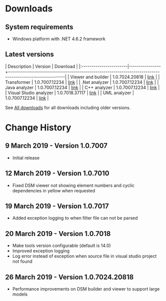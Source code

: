 # Downloads

## System requirements
* Windows platform with .NET 4.6.2 framework

## Latest versions

| Description            | Version        | Download                                                                                                 |
|:-----------------------|----------------+----------------------------------------------------------------------------------------------------------|
| Viewer and builder     | 1.0.7024.20818 | [link](https://dsmsuite.github.io/downloads/DsmSuite.DsmViewer.Installer_1.0.7024.20818.msi)             |
| Transformer            | 1.0.7007.12234 | [link](https://dsmsuite.github.io/downloads/DsmSuite.Transformer.Installer_1.0.7007.12234.msi)           |
| .Net analyzer          | 1.0.7007.12234 | [link](https://dsmsuite.github.io/downloads/DsmSuite.Analyzer.DotNet.Installer_1.0.7007.12234.msi)       |
| Java analyzer          | 1.0.7007.12234 | [link](https://dsmsuite.github.io/downloads/DsmSuite.Analyzer.Jdeps.Installer_1.0.7007.12234.msi)        |
| C++ analyzer           | 1.0.7007.12234 | [link](https://dsmsuite.github.io/downloads/DsmSuite.Analyzer.Cpp.Installer_1.0.7007.12234.msi)          |
| Visual Studio analyzer | 1.0.7018.37117 | [link](https://dsmsuite.github.io/downloads/DsmSuite.Analyzer.VisualStudio.Installer_1.0.7018.37117.msi) |
| UML analyzer           | 1.0.7007.12234 | [link](https://dsmsuite.github.io/downloads/DsmSuite.Analyzer.Uml.Installer_1.0.7007.12234.msi)          |

See [All downloads](all_downloads) for all downloads including older versions.

# Change History

## 9 March 2019 - Version 1.0.7007

* Initial release 

## 12 March 2019 - Version 1.0.7010

* Fixed DSM viewer not showing element numbers and cyclic dependencies in yellow when requested

## 19 March 2019 - Version 1.0.7017

* Added exception logging to when filter file can not be parsed

## 20 March 2019 - Version 1.0.7018

* Make tools version configurable (default is 14.0)
* Improved exception logging
* Log error instead of exception when source file in visual studio project not found

## 26 March 2019 - Version 1.0.7024.20818

* Performance improvements on DSM builder and viewer to support large models

